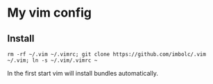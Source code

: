 My vim config
=============

Install
-------

    rm -rf ~/.vim ~/.vimrc; git clone https://github.com/imbolc/.vim ~/.vim; ln -s ~/.vim/.vimrc ~


In the first start vim will install bundles automatically.
